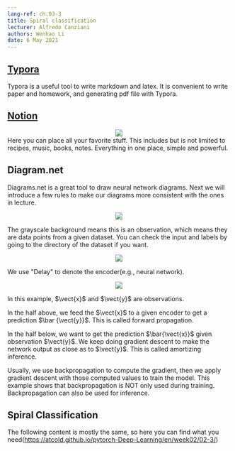 ```yaml
---
lang-ref: ch.03-3             
title: Spiral classification 
lecturer: Alfredo Canziani 
authors: Wenhao Li          
date: 6 May 2021        
---                    
```


## [Typora](https://typora.io/)
Typora is a useful tool to write markdown and latex. It is convenient to write paper and homework, and generating pdf file with Typora.

## [Notion](https://www.notion.so/)
<center>
<img src="{{site.baseurl}}/images/week03/03-3/figure1.png" style="background-color:#DCDCDC;" /><br>
</center>
Here you can place all your favorite stuff. This includes but is not limited to recipes, music, books, notes. Everything in one place, simple and powerful.


## Diagram.net

Diagrams.net is a great tool to draw neural network diagrams. Next we will introduce a few rules to make our diagrams more consistent with the ones in lecture.



<center>
<img src="{{site.baseurl}}/images/week03/03-3/figure7.png" style="background-color:#DCDCDC;" /><br>
</center>

The grayscale background means this is an observation, which means they are data points from a given dataset. You can check the input and labels by going to the directory of the dataset if you want.

<center>
<img src="{{site.baseurl}}/images/week03/03-3/figure9.png" style="background-color:#DCDCDC;" /><br>
</center>

We use "Delay" to denote the encoder(e.g., neural network).


<center>
<img src="{{site.baseurl}}/images/week03/03-3/figure10.png" style="background-color:#DCDCDC;" /><br>
</center>

In this example, $\vect{x}$ and $\vect{y}$  are observations.

In the half above, we feed the $\vect{x}$ to a given encoder to get a prediction $\bar {\vect{y}}$. This is called forward propagation.

In the half below, we want to get the prediction $\bar{\vect{x}}$ given observation $\vect{y}$. We keep doing gradient descent to make the network output as close as to $\vect{y}$. This is called amortizing inference. 

Usually, we use backpropagation to compute the gradient, then we apply gradient descent with those computed values to train the model. This example shows that backpropagation is NOT only used during training. Backpropagation can also be used for inference.



## Spiral Classification
The following content is mostly the same, so here you can find what you need(https://atcold.github.io/pytorch-Deep-Learning/en/week02/02-3/)

